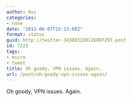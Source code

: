 ```yaml
---
author: Avi
categories:
- none
date: "2013-06-07T15:13:08Z"
format: status
guid: http://twitter-343083220126007297-post
id: 7223
tags:
- micro
- tweet
title: Oh goody, VPN issues. Again.
url: /post/oh-goody-vpn-issues-again/
---
```

Oh goody, VPN issues. Again.
